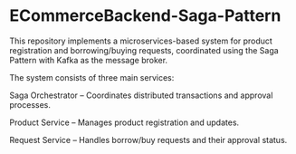 # ECommerceBackend-Saga-Pattern
This repository implements a microservices-based system for product registration and borrowing/buying requests, coordinated using the Saga Pattern with Kafka as the message broker.

The system consists of three main services:

Saga Orchestrator – Coordinates distributed transactions and approval processes.

Product Service – Manages product registration and updates.

Request Service – Handles borrow/buy requests and their approval status.
